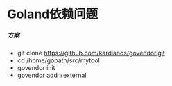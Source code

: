 # Goland依赖问题

##### 方案
* git clone https://github.com/kardianos/govendor.git
* cd /home/gopath/src/mytool
* govendor init
* govendor add +external